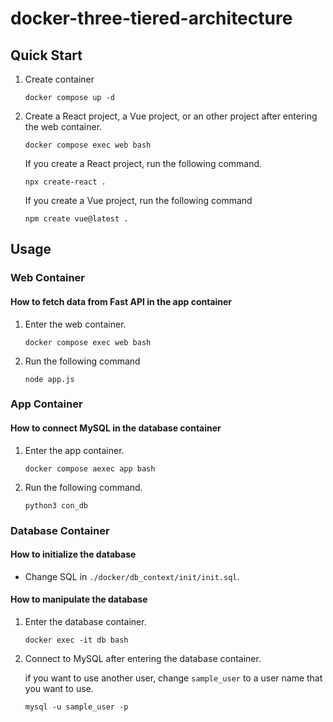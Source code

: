 # docker-three-tiered-architecture

## Quick Start
1. Create container
    ```
    docker compose up -d
    ```
2. Create a React project, a Vue project, or an other project after entering the web container.
    ```
    docker compose exec web bash
    ```
    If you create a React project, run the following command.
    ```
    npx create-react .
    ```
    If you create a Vue project, run the following command
    ```
    npm create vue@latest .
    ```

## Usage

### Web Container
#### **How to fetch data from Fast API in the app container**
1. Enter the web container.
    ```
    docker compose exec web bash
    ```
2. Run the following command
    ```
    node app.js
    ```

### App Container
#### **How to connect MySQL in the database container**
1. Enter the app container.
    ```
    docker compose aexec app bash
    ```
2. Run the following command.
    ```
    python3 con_db
    ```

### Database Container
#### **How to initialize the database**
* Change SQL in `./docker/db_context/init/init.sql`.

#### **How to manipulate the database**
1. Enter the database container.
    ```
    docker exec -it db bash
    ```
2. Connect to MySQL after entering the database container.
    
    if you want to use another user, change `sample_user` to 
    a user name that you want to use.
    ```
    mysql -u sample_user -p 
    ```
